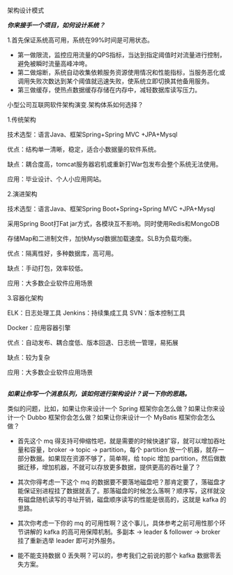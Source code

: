 架构设计模式

***你来接手一个项目，如何设计系统？***

1.首先保证系统高可用，系统在99%时间是可用状态。

- 第一做限流，监控应用流量的QPS指标，当达到指定阈值时对流量进行控制，避免被瞬时流量高峰冲垮。
- 第二做熔断，系统自动收集依赖服务资源使用情况和性能指标，当服务恶化或调用失败次数达到某个阈值就迅速失败，使系统立即切换其他备用服务。
- 第三做缓存，使热点数据缓存存储在内存中，减轻数据库读写压力。

小型公司互联网软件架构演变.架构体系如何选择？
    
1.传统架构



技术选型：语言Java、框架Spring+Spring MVC +JPA+Mysql









优点：结构单一清晰，稳定，适合小数据量的软件系统。



缺点：耦合度高，tomcat服务器宕机或重新打War包发布会整个系统无法使用。



应用：毕业设计、个人小应用网站。



 2.演进架构



技术选型：语言Java、框架Spring Boot+Spring+Spring MVC +JPA+Mysql



采用Spring Boot打Fat jar方式，各模块互不影响。同时使用Redis和MongoDB



存储Map和二进制文件，加快Mysql数据加载速度。SLB为负载均衡。



优点：隔离性好，多种数据库，高可用。



缺点：手动打包，效率较低。



应用：大多数企业软件应用场景


  3.容器化架构

ELK：日志处理工具 Jenkins：持续集成工具 SVN：版本控制工具



Docker：应用容器引擎



优点：自动发布、耦合度低、版本回退、日志统一管理，易拓展



缺点：较为复杂



应用：大多数企业软件应用场景



## 
***如果让你写一个消息队列，该如何进行架构设计？说一下你的思路。***

类似的问题，比如，如果让你来设计一个 Spring 框架你会怎么做？如果让你来设计一个 Dubbo 框架你会怎么做？如果让你来设计一个 MyBatis 框架你会怎么做？

- 首先这个 mq 得支持可伸缩性吧，就是需要的时候快速扩容，就可以增加吞吐量和容量，broker -> topic -> partition，每个 partition 放一个机器，就存一部分数据。如果现在资源不够了，简单啊，给 topic 增加 partition，然后做数据迁移，增加机器，不就可以存放更多数据，提供更高的吞吐量了？

- 其次你得考虑一下这个 mq 的数据要不要落地磁盘吧？那肯定要了，落磁盘才能保证别进程挂了数据就丢了。那落磁盘的时候怎么落啊？顺序写，这样就没有磁盘随机读写的寻址开销，磁盘顺序读写的性能是很高的，这就是 kafka 的思路。

- 其次你考虑一下你的 mq 的可用性啊？这个事儿，具体参考之前可用性那个环节讲解的 kafka 的高可用保障机制。多副本 -> leader & follower -> broker 挂了重新选举 leader 即可对外服务。

- 能不能支持数据 0 丢失啊？可以的，参考我们之前说的那个 kafka 数据零丢失方案。
